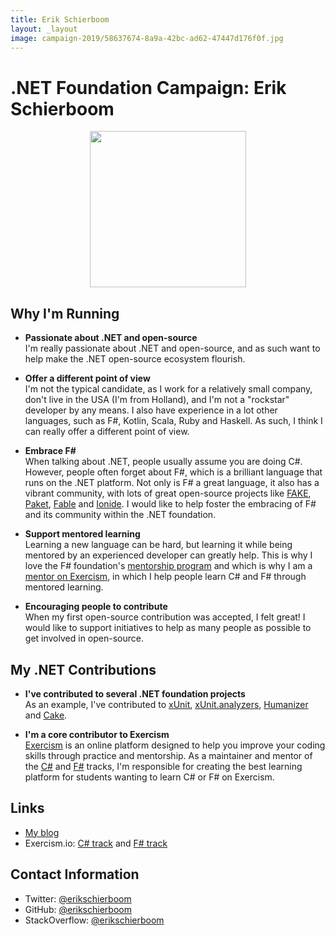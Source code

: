 ```yaml
---
title: Erik Schierboom
layout: _layout
image: campaign-2019/58637674-8a9a-42bc-ad62-47447d176f0f.jpg
---
```


# .NET Foundation Campaign: Erik Schierboom

<div align="center">
  <img src="campaign-2019/58637674-8a9a-42bc-ad62-47447d176f0f.jpg" width="250" />
</div>

## Why I'm Running
* **Passionate about .NET and open-source**  
I'm really passionate about .NET and open-source, and as such want to help make the .NET open-source ecosystem flourish.

* **Offer a different point of view**  
 I'm not the typical candidate, as I work for a relatively small company, don't live in the USA (I'm from Holland), and I'm not a "rockstar" developer by any means.  I also have experience in a lot other languages, such as F#, Kotlin, Scala, Ruby and Haskell. As such, I think I can really offer a different point of view.

* **Embrace F#**  
When talking about .NET, people usually assume you are doing C#. However, people often forget about F#, which is a brilliant language that runs on the .NET platform. Not only is F# a great language, it also has a vibrant community, with lots of great open-source projects like [FAKE](https://fake.build/), [Paket](https://fsprojects.github.io/Paket/), [Fable](https://fable.io/) and [Ionide](http://ionide.io/). I would like to help foster the embracing of F# and its community within the .NET foundation.

* **Support mentored learning**  
Learning a new language can be hard, but learning it while being mentored by an experienced developer can greatly help. This is why I love  the F# foundation's [mentorship program](https://fsharp.org/mentorship/index.html) and which is why I am a [mentor on Exercism](https://exercism.io/profiles/ErikSchierboom), in which I help people learn C# and F# through mentored learning.

* **Encouraging people to contribute**  
When my first open-source contribution was accepted, I felt great! I would like to support initiatives to help as many people as possible to get involved in open-source.

## My .NET Contributions

* **I've contributed to several .NET foundation projects**  
  As an example, I've contributed to [xUnit](https://github.com/xunit/xunit/commits?author=ErikSchierboom), [xUnit.analyzers](https://github.com/xunit/xunit.analyzers/commits?author=ErikSchierboom), [Humanizer](https://github.com/Humanizr/Humanizer/commits?author=ErikSchierboom) and [Cake](https://github.com/cake-build/cake/commits?author=ErikSchierboom).
  
* **I'm a core contributor to Exercism**    
  [Exercism](https://exercism.io) is an online platform designed to help you improve your coding skills through practice and mentorship. As a maintainer and mentor of the [C#](https://github.com/exercism/csharp/commits?author=ErikSchierboom) and [F#](https://github.com/exercism/fsharp/commits?author=ErikSchierboom) tracks, I'm responsible for creating the best learning platform for students wanting to learn C# or F# on Exercism.

## Links
* [My blog](https://www.erikschierboom.com)
* Exercism.io: [C# track](https://exercism.io/tracks/csharp) and [F# track](https://exercism.io/tracks/fsharp)

## Contact Information
* Twitter: [@erikschierboom](https://twitter.com/erikschierboom)
* GitHub: [@erikschierboom](https://github.com/erikschierboom)
* StackOverflow: [@erikschierboom](https://stackoverflow.com/users/2071395/erik-schierboom)
